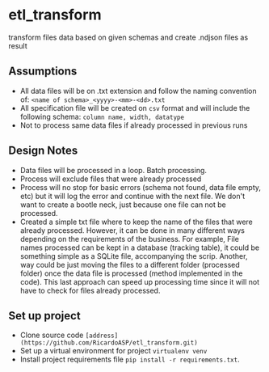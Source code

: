 # etl_transform
transform files data based on given schemas and create .ndjson files as result

## Assumptions
* All data files will be on .txt extension and follow the naming convention of: `<name of schema>_<yyyy>-<mm>-<dd>.txt`
* All specification file will be created on `csv` format and will include the following schema: `column name, width, datatype`
* Not to process same data files if already processed in previous runs

## Design Notes
* Data files will be processed in a loop. Batch processing.
* Process will exclude files that were already processed
* Process will no stop for basic errors (schema not found, data file empty, etc) but it will log the error and continue with the next file. We don't want to create a bootle neck, just because one file can not be processed.
* Created a simple txt file where to keep the name of the files that were already processed. However, it can be done in many different ways depending on the requirements of the business. For example, File names processed can be kept in a database (tracking table), it could be something simple as a SQLite file, accompanying the scrip. Another, way could be just moving the files to a different folder (processed folder) once the data file is processed (method implemented in the code). This last approach can speed up processing time since it will not have to check for files already processed.

## Set up project
* Clone source code `[address](https://github.com/RicardoASP/etl_transform.git)`
* Set up a virtual environment for project `virtualenv venv`
* Install project requirements file `pip install -r requirements.txt`. 

